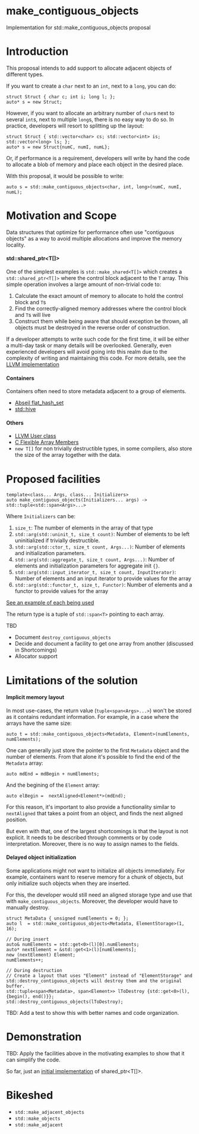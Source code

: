 # make_contiguous_objects
Implementation for std::make_contiguous_objects proposal


# Introduction

This proposal intends to add support to allocate adjacent objects of different types.

If you want to create a `char` next to an `int`, next to a `long`, you can do:
```
struct Struct { char c; int i; long l; };
auto* s = new Struct;
```

However, if you want to allocate an arbitrary number of `char`s next to several `int`s, next to multiple `long`s, there is no easy way to do so.
In practice, developers will resort to splitting up the layout:

```
struct Struct { std::vector<char> cs; std::vector<int> is; std::vector<long> ls; };
auto* s = new Struct{numC, numI, numL};
```
Or, if performance is a requirement, developers will write by hand the code to allocate a blob of memory and place each object in the desired place.

With this proposal, it would be possible to write:
```
auto s = std::make_contiguous_objects<char, int, long>(numC, numI, numL);
```

# Motivation and Scope

Data structures that optimize for performance often use "contiguous objects" as a way to avoid multiple allocations and improve the memory locality.

#### std::shared_ptr<T[]>
One of the simplest examples is `std::make_shared<T[]>` which creates a `std::shared_ptr<T[]>` where the control block adjacent to the `T` array.
This simple operation involves a large amount of non-trivial code to:
1. Calculate the exact amount of memory to allocate to hold the control block and `T`s
2. Find the correctly-aligned memory addresses where the control block and  `T`s will live
3. Construct them while being aware that should exception be thrown, all objects must be destroyed in the reverse order of construction.

If a developer attempts to write such code for the first time, it will be either a multi-day task or many details will be overlooked.
Generally, even experienced developers will avoid going into this realm due to the complexity of writing and maintaining this code.
For more details, see the [LLVM implementation](https://github.com/llvm/llvm-project/blob/2f887c9a760dfdffa584ce84361912fe122ad79f/libcxx/include/__memory/shared_ptr.h#L1139)

#### Containers

Containers often need to store metadata adjacent to a group of elements.

- [Abseil flat_hash_set](https://github.com/abseil/abseil-cpp/blob/d8933b836b1e1aac982b1dd42cc6ac1343a878d5/absl/container/internal/raw_hash_set.h#L1342)
- [std::hive](https://github.com/mattreecebentley/plf_hive/blob/8c2bf6d9606df1d76900751ffffc472e994b529b/plf_hive.h#L174)

#### Others

- [LLVM User class](https://github.com/llvm/llvm-project/blob/1597e5e6932b944c2c382a138e76b757da56b200/llvm/include/llvm/IR/User.h#L63)
- [C Flexible Array Members](https://en.wikipedia.org/wiki/Flexible_array_member)
- `new T[]` for non trivially destructible types, in some compilers, also store the size of the array together with the data.

# Proposed facilities

```
template<class... Args, class... Initializers>
auto make_contiguous_objects(Initializers... args) -> std::tuple<std::span<Args>...>
```
Where `Initializers` can be:

1. `size_t`: The number of elements in the array of that type
2. `std::arg(std::uninit_t, size_t count)`: Number of elements to be left uninitialized if trivially destructible.
3. `std::arg(std::ctor_t, size_t count, Args...)`: Number of elements and initialization parameters.
4. `std::arg(std::aggregate_t, size_t count, Args...)`: Number of elements and initialization parameters for aggregate init `{}`.
5. `std::arg(std::input_iterator_t, size_t count, InputIterator)`: Number of elements and an input iterator to provide values for the array
6. `std::arg(std::functor_t, size_t, Functor)`: Number of elements and a functor to provide values for the array

[See an example of each being used](https://github.com/brenoguim/make_contiguous_objects/blob/6bbd8ca8f6f4fb5e5c21fb3d1b5442d1dd2a8978/tests/unit/basic.test.cpp#L91)

The return type is a tuple of `std::span<T>` pointing to each array.

TBD
- Document `destroy_contiguous_objects`
- Decide and document a facility to get one array from another (discussed in Shortcomings)
- Allocator support

# Limitations of the solution
#### Implicit memory layout
In most use-cases, the return value (`tuple<span<Args>...>`) won't be stored as it contains redundant information.
For example, in a case where the arrays have the same size:
```
auto t = std::make_contiguous_objects<Metadata, Element>(numElements, numElements);
```

One can generally just store the pointer to the first `Metadata` object and the number of elements.
From that alone it's possible to find the end of the `Metadata` array:
```
auto mdEnd = mdBegin + numElements;
```

And the begining of the `Element` array:
```
auto elBegin =  nextAligned<Element*>(mdEnd);
```
For this reason, it's important to also provide a functionality similar to `nextAligned` that takes a point from an object, and finds the next aligned position.

But even with that, one of the largest shortcomings is that the layout is not explicit. It needs to be described through comments or by code interpretation.
Moreover, there is no way to assign names to the fields.

#### Delayed object initialization

Some applications might not want to initialize all objects immediately. For example, containers want to reserve memory for a chunk of objects, but only initialize such objects when they are inserted.

For this, the developer would still need an aligned storage type and use that with `make_contiguous_objects`. Moreover, the developer would have to manually destroy.
```
struct MetaData { unsigned numElements = 0; };
auto l  = std::make_contiguous_objects<Metadata, ElementStorage>(1, 16);

// During insert
auto& numElements = std::get<0>(l)[0].numElements;
auto* nextElement = &std::get<1>(l)[numElements];
new (nextElement) Element;
numElements++;

// During destruction
// Create a layout that uses "Element" instead of "ElementStorage" and std::destroy_contiguous_objects will destroy them and the original buffer.
std::tuple<span<Metadata>, span<Element>> lToDestroy {std::get<0>(l), {begin(), end()}};
std::destroy_contiguous_objects(lToDestroy);
```

TBD: Add a test to show this with better names and code organization.


# Demonstration

TBD: Apply the facilities above in the motivating examples to show that it can simplify the code.

So far, just an [initial implementation](https://github.com/brenoguim/make_contiguous_objects/blob/main/tests/unit/shared_array.test.cpp) of shared_ptr<T[]>.

# Bikeshed

- `std::make_adjacent_objects`
- `std::make_objects`
- `std::make_adjacent`

